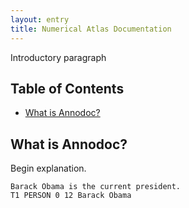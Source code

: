 ```yaml
---
layout: entry
title: Numerical Atlas Documentation
---
```


Introductory paragraph

## Table of Contents

* [What is Annodoc?](#what-is-annodoc)

## What is Annodoc?

Begin explanation.

~~~ ann
Barack Obama is the current president.
T1 PERSON 0 12 Barack Obama
~~~
